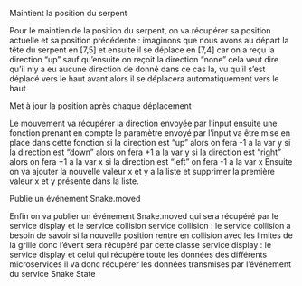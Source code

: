 Maintient la position du serpent

Pour le maintien de la position du serpent, on va récupérer sa position actuelle et sa position précédente : imaginons que nous avons au départ la tête du serpent en [7,5] et ensuite il se déplace en [7,4] car on a reçu la direction “up” sauf qu’ensuite on reçoit la direction “none” cela veut dire qu’il n’y a eu aucune direction de donné dans ce cas la, vu qu’il s’est déplacé vers le haut avant alors il se déplacera automatiquement vers le haut

Met à jour la position après chaque déplacement

Le mouvement va récupérer la direction envoyée par l’input ensuite une fonction prenant en compte le paramètre envoyé par l’input va être mise en place dans cette fonction 
si la direction est “up” alors on fera -1 a la var y
si la direction est “down” alors on fera +1 a la var y
si la direction est “right” alors on fera +1 a la var x
si la direction est “left” on fera -1 a la var x
Ensuite on va ajouter la nouvelle valeur x et y a la liste et supprimer la première valeur x et y présente dans la liste.

Publie un événement Snake.moved

Enfin on va publier un événement Snake.moved qui sera récupéré par le service display et le service collision
service collision : le service collision a besoin de savoir si la nouvelle position rentre en collision avec les limites de la grille donc l’évent sera récupéré par cette classe
service display : le service display et celui qui récupère toute les données des différents microservices il va donc récupérer les données transmises par l’événement du service Snake State


